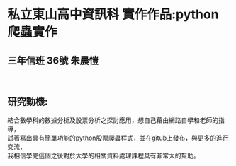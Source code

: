 私立東山高中資訊科 實作作品:python爬蟲實作
==

三年信班 36號 朱晨愷
---


<br>

研究動機:
---
結合數學科的數據分析及股票分析之探討應用，想自己藉由網路自學和老師的指導，<br>
試著寫出具有簡單功能的python股票爬蟲程式，並在gitub上發布，與更多的進行交流，<br>
我相信學完這個之後對於大學的相關資料處理課程具有非常大的幫助。<br>

